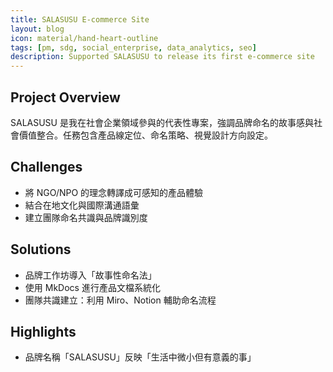 ```yaml
---
title: SALASUSU E-commerce Site
layout: blog
icon: material/hand-heart-outline
tags: [pm, sdg, social_enterprise, data_analytics, seo]
description: Supported SALASUSU to release its first e-commerce site
---
```


## Project Overview

SALASUSU 是我在社會企業領域參與的代表性專案，強調品牌命名的故事感與社會價值整合。任務包含產品線定位、命名策略、視覺設計方向設定。

## Challenges

- 將 NGO/NPO 的理念轉譯成可感知的產品體驗
- 結合在地文化與國際溝通語彙
- 建立團隊命名共識與品牌識別度

## Solutions

- 品牌工作坊導入「故事性命名法」
- 使用 MkDocs 進行產品文檔系統化
- 團隊共識建立：利用 Miro、Notion 輔助命名流程

## Highlights

- 品牌名稱「SALASUSU」反映「生活中微小但有意義的事」

<br>
